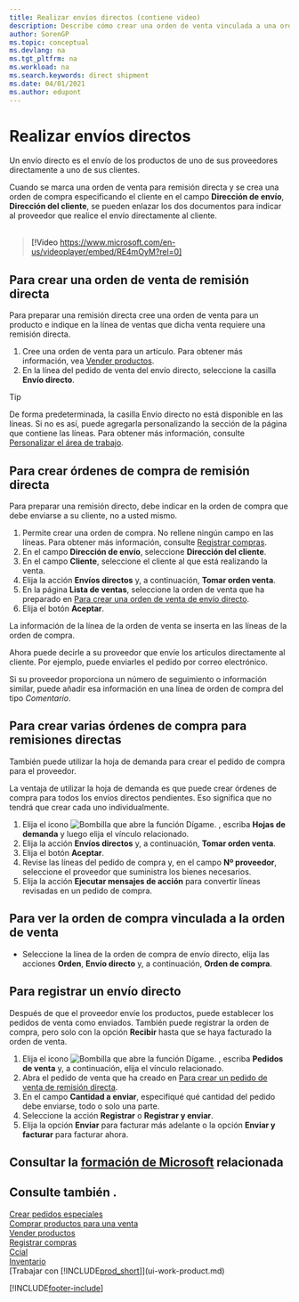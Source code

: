```yaml
---
title: Realizar envíos directos (contiene video)
description: Describe cómo crear una orden de venta vinculada a una orden de compra para habilitar el envío directo del proveedor al cliente.
author: SorenGP
ms.topic: conceptual
ms.devlang: na
ms.tgt_pltfrm: na
ms.workload: na
ms.search.keywords: direct shipment
ms.date: 04/01/2021
ms.author: edupont
---
```

# <a name="make-drop-shipments" />Realizar envíos directos

Un envío directo es el envío de los productos de uno de sus proveedores directamente a uno de sus clientes.

Cuando se marca una orden de venta para remisión directa y se crea una orden de compra especificando el cliente en el campo **Dirección de envío**, **Dirección del cliente**, se pueden enlazar los dos documentos para indicar al proveedor que realice el envío directamente al cliente.
<br><br>  
  
> [!Video https://www.microsoft.com/en-us/videoplayer/embed/RE4mOyM?rel=0]

## <a name="to-create-a-sales-order-for-drop-shipment" />Para crear una orden de venta de remisión directa

Para preparar una remisión directa cree una orden de venta para un producto e indique en la línea de ventas que dicha venta requiere una remisión directa.

1. Cree una orden de venta para un artículo. Para obtener más información, vea [Vender productos](sales-how-sell-products.md).
2. En la línea del pedido de venta del envío directo, seleccione la casilla **Envío directo**. 

> [!TIP]
> De forma predeterminada, la casilla Envío directo no está disponible en las líneas. Si no es así, puede agregarla personalizando la sección de la página que contiene las líneas. Para obtener más información, consulte [Personalizar el área de trabajo](ui-personalization-user.md).

## <a name="to-create-the-purchase-order-for-drop-shipment" />Para crear órdenes de compra de remisión directa

Para preparar una remisión directo, debe indicar en la orden de compra que debe enviarse a su cliente, no a usted mismo.

1. Permite crear una orden de compra. No rellene ningún campo en las líneas. Para obtener más información, consulte [Registrar compras](purchasing-how-record-purchases.md).
2. En el campo **Dirección de envío**, seleccione **Dirección del cliente**.
3. En el campo **Cliente**, seleccione el cliente al que está realizando la venta.
4. Elija la acción **Envíos directos** y, a continuación, **Tomar orden venta**.
5. En la página **Lista de ventas**, seleccione la orden de venta que ha preparado en [Para crear una orden de venta de envío directo](#to-create-a-sales-order-for-drop-shipment).
6. Elija el botón **Aceptar**.

La información de la línea de la orden de venta se inserta en las líneas de la orden de compra.

Ahora puede decirle a su proveedor que envíe los artículos directamente al cliente. Por ejemplo, puede enviarles el pedido por correo electrónico. 

Si su proveedor proporciona un número de seguimiento o información similar, puede añadir esa información en una línea de orden de compra del tipo *Comentario*.  

## <a name="to-create-multiple-purchase-orders-for-drop-shipments" />Para crear varias órdenes de compra para remisiones directas

También puede utilizar la hoja de demanda para crear el pedido de compra para el proveedor. 

La ventaja de utilizar la hoja de demanda es que puede crear órdenes de compra para todos los envíos directos pendientes. Eso significa que no tendrá que crear cada uno individualmente.

1. Elija el icono ![Bombilla que abre la función Dígame.](media/ui-search/search_small.png "Dígame qué desea hacer") , escriba **Hojas de demanda** y luego elija el vínculo relacionado.
2. Elija la acción **Envíos directos** y, a continuación, **Tomar orden venta**.
3. Elija el botón **Aceptar**.
4. Revise las líneas del pedido de compra y, en el campo **Nº proveedor**, seleccione el proveedor que suministra los bienes necesarios. 
5. Elija la acción **Ejecutar mensajes de acción** para convertir líneas revisadas en un pedido de compra.

## <a name="to-view-the-linked-purchase-order-from-the-sales-order" />Para ver la orden de compra vinculada a la orden de venta

* Seleccione la línea de la orden de compra de envío directo, elija las acciones **Orden**, **Envío directo** y, a continuación, **Orden de compra**.

## <a name="to-post-a-drop-shipment" />Para registrar un envío directo

Después de que el proveedor envíe los productos, puede establecer los pedidos de venta como enviados. También puede registrar la orden de compra, pero solo con la opción **Recibir** hasta que se haya facturado la orden de venta.

1. Elija el icono ![Bombilla que abre la función Dígame.](media/ui-search/search_small.png "Dígame qué desea hacer") , escriba **Pedidos de venta** y, a continuación, elija el vínculo relacionado.
2. Abra el pedido de venta que ha creado en [Para crear un pedido de venta de remisión directa](#to-create-a-sales-order-for-drop-shipment).
3. En el campo **Cantidad a enviar**, especifiqué qué cantidad del pedido debe enviarse, todo o solo una parte.
4. Seleccione la acción **Registrar** o **Registrar y enviar**.
5. Elija la opción **Enviar** para facturar más adelante o la opción **Enviar y facturar** para facturar ahora.

## <a name="see-related-microsoft-trainingtrainingmodulescreate-sales-documents-dynamics--business-central" />Consultar la [formación de Microsoft](/training/modules/create-sales-documents-dynamics-365-business-central/) relacionada

## <a name="see-also" />Consulte también .

[Crear pedidos especiales](sales-how-to-create-special-orders.md)  
[Comprar productos para una venta](purchasing-how-purchase-products-sale.md)  
[Vender productos](sales-how-sell-products.md)  
[Registrar compras](purchasing-how-record-purchases.md)  
[Ccial](sales-manage-sales.md)  
[Inventario](inventory-manage-inventory.md)  
[Trabajar con [!INCLUDE[prod_short](includes/prod_short.md)]](ui-work-product.md)


[!INCLUDE[footer-include](includes/footer-banner.md)]
